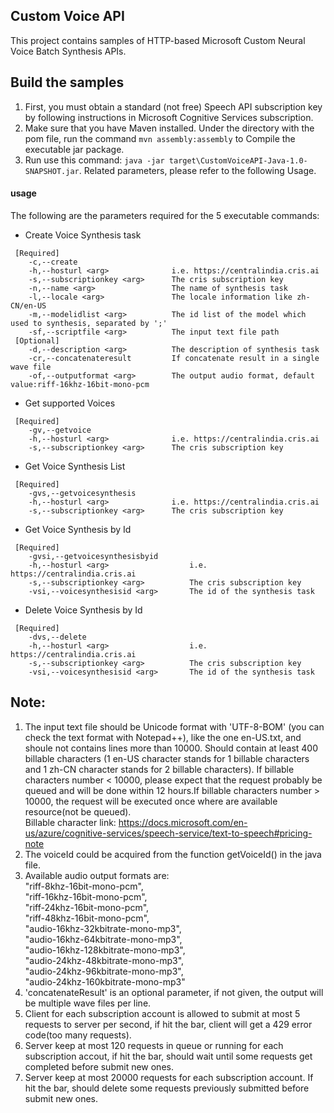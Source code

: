 ## Custom Voice API

This project contains samples of HTTP-based Microsoft Custom Neural Voice Batch Synthesis APIs.
 
## Build the samples

1. First, you must obtain a standard (not free) Speech API subscription key by following instructions in Microsoft Cognitive Services subscription.
1. Make sure that you have Maven installed. Under the directory with the pom file, run the command `mvn assembly:assembly` to Compile the executable jar package.
1. Run use this command: `java -jar target\CustomVoiceAPI-Java-1.0-SNAPSHOT.jar`. Related parameters, please refer to the following Usage.

#### usage

The following are the parameters required for the 5 executable commands:
* Create Voice Synthesis task
```
 [Required]
    -c,--create                     
    -h,--hosturl <arg>              i.e. https://centralindia.cris.ai
    -s,--subscriptionkey <arg>      The cris subscription key
    -n,--name <arg>                 The name of synthesis task
    -l,--locale <arg>               The locale information like zh-CN/en-US
    -m,--modelidlist <arg>          The id list of the model which used to synthesis, separated by ';'
    -sf,--scriptfile <arg>          The input text file path
 [Optional]
    -d,--description <arg>          The description of synthesis task
    -cr,--concatenateresult         If concatenate result in a single wave file
    -of,--outputformat <arg>        The output audio format, default value:riff-16khz-16bit-mono-pcm
```
* Get supported Voices
```
 [Required]
    -gv,--getvoice
    -h,--hosturl <arg>              i.e. https://centralindia.cris.ai
    -s,--subscriptionkey <arg>      The cris subscription key
```
* Get Voice Synthesis List
```
 [Required]
    -gvs,--getvoicesynthesis
    -h,--hosturl <arg>              i.e. https://centralindia.cris.ai
    -s,--subscriptionkey <arg>      The cris subscription key
```
* Get Voice Synthesis by Id
```
 [Required]
    -gvsi,--getvoicesynthesisbyid
    -h,--hosturl <arg>                  i.e. https://centralindia.cris.ai
    -s,--subscriptionkey <arg>          The cris subscription key
    -vsi,--voicesynthesisid <arg>       The id of the synthesis task
```
* Delete Voice Synthesis by Id
```
 [Required]
    -dvs,--delete
    -h,--hosturl <arg>                  i.e. https://centralindia.cris.ai
    -s,--subscriptionkey <arg>          The cris subscription key
    -vsi,--voicesynthesisid <arg>       The id of the synthesis task
```

## Note:

1. The input text file should be Unicode format with 'UTF-8-BOM' (you can check the text format with Notepad++), like the one en-US.txt, and shoule not contains lines more than 10000. Should contain at least 400 billable characters (1 en-US character stands for 1 billable characters and 1 zh-CN character stands for 2 billable characters). If billable characters number < 10000, please expect that the request probably be queued and will be done within 12 hours.If billable characters number > 10000, the request will be executed once where are available resource(not be queued).  
Billable character link: https://docs.microsoft.com/en-us/azure/cognitive-services/speech-service/text-to-speech#pricing-note
1. The voiceId could be acquired from the function getVoiceId() in the java file.
1. Available audio output formats are:  
  "riff-8khz-16bit-mono-pcm",  
  "riff-16khz-16bit-mono-pcm",  
  "riff-24khz-16bit-mono-pcm",  
  "riff-48khz-16bit-mono-pcm",  
  "audio-16khz-32kbitrate-mono-mp3",  
  "audio-16khz-64kbitrate-mono-mp3",  
  "audio-16khz-128kbitrate-mono-mp3",  
  "audio-24khz-48kbitrate-mono-mp3",  
  "audio-24khz-96kbitrate-mono-mp3",  
  "audio-24khz-160kbitrate-mono-mp3"
1. 'concatenateResult' is an optional parameter, if not given, the output will be multiple wave files per line.
1. Client for each subscription account is allowed to submit at most 5 requests to server per second, if hit the bar, client will get a 429 error code(too many requests).
1. Server keep at most 120 requests in queue or running for each subscription accout, if hit the bar, should wait until some requests get completed before submit new ones.
1. Server keep at most 20000 requests for each subscription account. If hit the bar, should delete some requests previously submitted before submit new ones.
